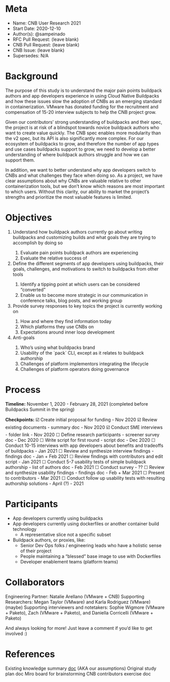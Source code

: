 # Meta
[meta]: #meta
- Name: CNB User Research 2021
- Start Date: 2020-12-10
- Author(s): @sampeinado
- RFC Pull Request: (leave blank)
- CNB Pull Request: (leave blank)
- CNB Issue: (leave blank)
- Supersedes: N/A

# Background
The purpose of this study is to understand the major pain points buildpack authors and app developers experience in using Cloud Native Buildpacks and how these issues slow the adoption of CNBs as an emerging standard in containerization. VMware has donated funding for the recruitment and compensation of 15-20 interview subjects to help the CNB project grow. 
 
Given our contributors’ strong understanding of buildpacks and their spec, the project is at risk of a blindspot towards novice buildpack authors who want to create value quickly. The CNB spec enables more modularity than the v2 spec, but its API is also significantly more complex. For our ecosystem of buildpacks to grow, and therefore the number of app types and use cases buildpacks support to grow, we need to develop a better understanding of where buildpack authors struggle and how we can support them. 
 
In addition, we want to better understand why app developers switch to CNBs and what challenges they face when doing so. As a project, we have clear assumptions about why CNBs are valuable relative to other containerization tools, but we don’t know which reasons are most important to which users. Without this clarity, our ability to market the project’s strengths and prioritize the most valuable features is limited. 

# Objectives
<ol>
<li>Understand how buildpack authors currently go about writing buildpacks and customizing builds and what goals they are trying to accomplish by doing so</li>
<ol>
<li>Evaluate pain points buildpack authors are experiencing </li>
<li>Evaluate the relative success of </li>
</ol>
<li>Define the different segments of app developers using buildpacks, their goals, challenges, and motivations to switch to buildpacks from other tools</li>
<ol>
<li>Identify a tipping point at which users can be considered “converted”</li>
<li>Enable us to become more strategic in our communication in conference talks, blog posts, and working group </li>
</ol>
<li>Provide survey responses to key topics the project is currently working on</li>
<ol>
<li>How and where they find information today</li>
<li>Which platforms they use CNBs on</li>
<li>Expectations around inner loop development</li>
</ol>
<li>Anti-goals</li>
<ol>
<li>Who’s using what buildpacks brand</li>
<li>Usability of the `pack` CLI, except as it relates to buildpack authorship</li>
<li>Challenges of platform implementors integrating the lifecycle</li>
<li>Challenges of platform operators doing governance</li> 
</ol>
</ol>

# Process
**Timeline:** 
November 1, 2020 - February 28, 2021 (completed before Buildpacks Summit in the spring)
 
**Checkpoints:**
☑️ Create initial proposal for funding - Nov 2020
☑️ Review existing documents - summary doc  - Nov 2020
☑️ Conduct SME interviews - folder link - Nov 2020
☐ Define research participants - screener survey doc - Dec 2020
☐ Write script for first round - script doc - Dec 2020
☐ Conduct 10-15 interviews with app developers about benefits and tradeoffs of buildpacks - Jan 2021
☐ Review and synthesize interview findings -  findings doc - Jan + Feb 2021
☐ Review findings with contributors and edit script - Jan 2021
☐ Conduct 5-7 usability tests of simple buildpack authorship - list of authors doc - Feb 2021
☐ Conduct survey - ??
☐ Review and synthesize usability findings -  findings doc - Feb + Mar 2021
☐ Present to contributors - Mar 2021
☐ Conduct follow up usability tests with resulting authorship solutions - April (?) - 2021


# Participants
- App developers currently using buildpacks 
- App developers currently using dockerfiles or another container build technology
  - A representative slice not a specific subset 
- Buildpack authors, or proxies, like:
  - Senior Dev Ops folks / engineering leads who have a holistic sense of their project
  - People maintaining a “blessed” base image to use with Dockerfiles
  - Developer enablement teams (platform teams)


# Collaborators
Engineering Partner: Natalie Arellano (VMware + CNB)
Supporting Researchers: Megan Taylor (VMware) and Karla Rodriguez (VMware) (maybe)
Supporting interviewers and notetakers: Sophie Wigmore (VMware + Paketo), Zach (VMware + Paketo), and Daniella Corricelli (VMware + Paketo)
 
And always looking for more! Just leave a comment if you’d like to get involved :)

# References
Existing knowledge summary [doc](https://docs.google.com/document/d/1gEVCykAN2j4Ha6NzwHt1m5J1Jtdh16Riio1w3me7peY/edit#) (AKA our assumptions)
Original study plan doc
Miro board for brainstorming
CNB contributors exercise doc
